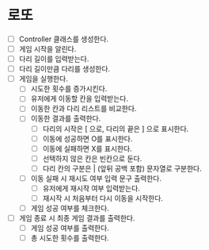 # 로또
- [ ] Controller 클래스를 생성한다.
- [ ] 게임 시작을 알린다.
- [ ] 다리 길이를 입력받는다.
- [ ] 다리 길이만큼 다리를 생성한다.
- [ ] 게임을 실행한다.
    - [ ] 시도한 횟수를 증가시킨다.
    - [ ] 유저에게 이동할 칸을 입력받는다.
    - [ ] 이동한 칸과 다리 리스트를 비교한다.
    - [ ] 이동한 결과를 출력한다.
        - [ ] 다리의 시작은 [ 으로, 다리의 끝은 ] 으로 표시한다.
        - [ ] 이동에 성공하면 O를 표시한다.
        - [ ] 이동에 실패하면 X를 표시한다.
        - [ ] 선택하지 않은 칸은 빈칸으로 둔다.
        - [ ] 다리 칸의 구분은 | (앞뒤 공백 포함) 문자열로 구분한다.
    - [ ] 이동 실패 시 재시도 여부 입력 문구 출력한다.
      - [ ] 유저에게 재시작 여부 입력받는다.
      - [ ] 재시작 시 처음부터 다시 이동을 시작한다.
    - [ ] 게임 성공 여부를 체크한다.
- [ ] 게임 종료 시 최종 게임 결과를 출력한다.
    - [ ] 게임 성공 여부를 출력한다.
    - [ ] 총 시도한 횟수를 출력한다.
